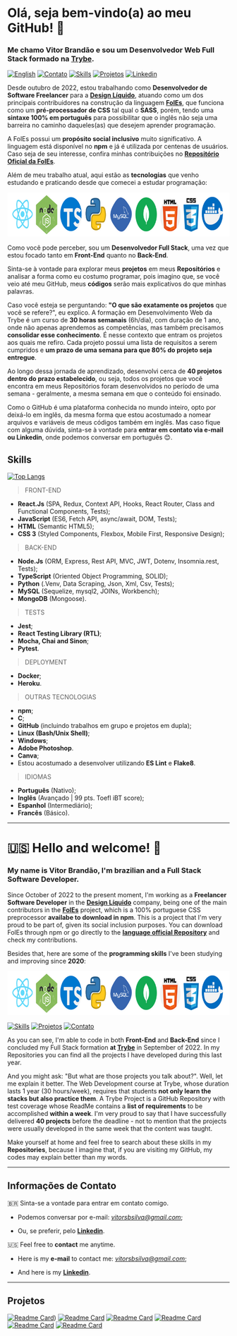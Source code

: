 # Olá, seja bem-vindo(a) ao meu GitHub! :wave:
### Me chamo **Vitor Brandão** e sou um **Desenvolvedor Web Full Stack** formado na [Trybe](https://www.betrybe.com/).

[<img alt="English" src="https://img.shields.io/badge/English_Translation-000000?style=for-the-badge&&color=informational">](#us-hello-and-welcome-wave)
[<img alt="Contato" src="https://img.shields.io/badge/-Contato-000000?style=for-the-badge&logo=appveyor&&color=blueviolet&logo=&logoColor=white">](#informações-de-contato)
[<img alt="Skills" src="https://img.shields.io/badge/-Stacks_&_Skills-000000?style=for-the-badge&&color=9cf">](#skills)
[<img alt="Projetos" src="https://img.shields.io/badge/Projetos-000000?style=for-the-badge&&color=inactive">](#projetos)
[<img alt="Linkedin" src="https://img.shields.io/badge/-Linkedin-000000?style=for-the-badge&&color=critical">](https://www.linkedin.com/in/vitorbrandao-silva/)

Desde outubro de 2022, estou trabalhando como **Desenvolvedor de Software Freelancer** para a [**Design Líquido**](https://designliquido.com.br/#sobre-nos), atuando como um dos principais contribuidores na construção da linguagem [**FolEs**](https://www.npmjs.com/package/@designliquido/foles), que funciona como um **pré-processador de CSS** tal qual o **SASS**, porém, tendo uma **sintaxe 100% em português** para possibilitar que o inglês não seja uma barreira no caminho daqueles(as) que desejem aprender programação. 

A FolEs possui um **propósito social inclusivo** muito significativo. A linguagem está disponível no **npm** e já é utilizada por centenas de usuários. Caso seja de seu interesse, confira minhas contribuições no [**Repositório Oficial da FolEs**](https://github.com/DesignLiquido/FolEs).

Além de meu trabalho atual, aqui estão as **tecnologias** que venho estudando e praticando desde que comecei a estudar programação:

<img src="my-coding-stacks-template.png" alt="my-skills" width="800" height="100" />

Como você pode perceber, sou um **Desenvolvedor Full Stack**, uma vez que estou focado tanto em **Front-End** quanto no **Back-End**. 

Sinta-se à vontade para explorar meus **projetos** em meus **Repositórios** e analisar a forma como eu costumo programar, pois imagino que, se você veio até meu GitHub, meus **códigos** serão mais explicativos do que minhas palavras. 

Caso você esteja se perguntando: **"O que são exatamente os projetos** que você se refere?", eu explico. A formação em Desenvolvimento Web da Trybe é um curso de **30 horas semanais** (6h/dia), com duração de 1 ano, onde não apenas aprendemos as competências, mas também precisamos **consolidar esse conhecimento**. É nesse contexto que entram os projetos aos quais me refiro. Cada projeto possui uma lista de requisitos a serem cumpridos e **um prazo de uma semana para que 80% do projeto seja entregue**. 

Ao longo dessa jornada de aprendizado, desenvolvi cerca de **40 projetos dentro do prazo estabelecido**, ou seja, todos os projetos que você encontra em meus Repositórios foram desenvolvidos no período de uma semana - geralmente, a mesma semana em que o conteúdo foi ensinado. 

Como o GitHub é uma plataforma conhecida no mundo inteiro, opto por deixá-lo em inglês, da mesma forma que estou acostumado a nomear arquivos e variáveis de meus códigos também em inglês. Mas caso fique com alguma dúvida, sinta-se à vontade para **entrar em contato via e-mail ou Linkedin**, onde podemos conversar em português :blush:.

Skills
---------
[![Top Langs](https://github-readme-stats.vercel.app/api/top-langs/?username=VitBrandao&langs_count=10&layout=compact)](https://github.com/anuraghazra/github-readme-stats)


> FRONT-END
- **React.Js** (SPA, Redux, Context API, Hooks, React Router, Class and Functional Components, Tests);
- **JavaScript** (ES6, Fetch API, async/await, DOM, Tests);
- **HTML** (Semantic HTML5);
- **CSS 3** (Styled Components, Flexbox, Mobile First, Responsive Design);


> BACK-END
- **Node.Js** (ORM, Express, Rest API, MVC, JWT, Dotenv, Insomnia.rest, Tests);
- **TypeScript** (Oriented Object Programming, SOLID);
- **Python** (.Venv, Data Scraping, Json, Xml, Csv, Tests);
- **MySQL** (Sequelize, mysql2, JOINs, Workbench);
- **MongoDB** (Mongoose).


> TESTS
- **Jest**;
- **React Testing Library (RTL)**;
- **Mocha, Chai and Sinon**;
- **Pytest**.


> DEPLOYMENT
- **Docker**;
- **Heroku**.


> OUTRAS TECNOLOGIAS 
- **npm**;
- **C**;
- **GitHub** (incluindo trabalhos em grupo e projetos em dupla);
- **Linux (Bash/Unix Shell)**;
- **Windows**;
- **Adobe Photoshop**.
- **Canva**;
- Estou acostumado a desenvolver utilizando **ES Lint** e **Flake8**.


> IDIOMAS
- **Português** (Nativo);
- **Inglês** (Avançado | 99 pts. Toefl iBT score);
- **Espanhol** (Intermediário);
- **Francês** (Básico).

---
# :us: Hello and welcome! :wave:

### My name is **Vitor Brandão**, I'm **brazilian** and a Full Stack Software Developer.

Since October of 2022 to the present moment, I'm working as a **Freelancer Software Developer** in the [**Design Líquido**](https://designliquido.com.br) company, being one of the main contributors in the [**FolEs**](https://www.npmjs.com/package/@designliquido/foles) project, which is a 100% portuguese CSS preprocessor **availabe to download in npm**. This is a project that I'm very proud to be part of, given its social inclusion purposes. You can download FolEs through npm or go directly to the [**language official Repository**](https://github.com/DesignLiquido/FolEs) and check my contributions.

Besides that, here are some of the **programming skills** I've been studying and improving since **2020**:

<img src="my-coding-stacks-template.png" alt="my-skills" width="800" height="100" />

[<img alt="Skills" src="https://img.shields.io/badge/-Full_List_of_Skills-000000?style=for-the-badge&&color=9cf">](#skills)
[<img alt="Projetos" src="https://img.shields.io/badge/Personal_Projects-000000?style=for-the-badge&&color=informational">](#projetos)
[<img alt="Contato" src="https://img.shields.io/badge/-Contact-000000?style=for-the-badge&logo=appveyor&&color=blueviolet&logo=&logoColor=white">](#informações-de-contato)

As you can see, I'm able to code in both **Front-End** and **Back-End** since I concluded my Full Stack formation **at [Trybe](https://www.betrybe.com/)** in September of 2022. In my Repositories you can find all the projects I have developed during this last year.

And you might ask: "But what are those projects you talk about?". Well, let me explain it better. The Web Development course at Trybe, whose duration lasts 1 year (30 hours/week), requires that students **not only learn the stacks but also practice them**. A Trybe Project is a GitHub Repository with test coverage whose ReadMe contains a **list of requirements** to be accomplished **within a week**. I'm very proud to say that I have successfully delivered **40 projects** before the deadline - not to mention that the projects were usually developed in the same week that the content was taught.    

Make yourself at home and feel free to search about these skills in my **Repositories**, because I imagine that, if you are visiting my GitHub, my codes may explain better than my words. 

---

Informações de Contato
---------
:brazil: Sinta-se a vontade para entrar em contato comigo.

* Podemos conversar por e-mail: *vitorsbsilva@gmail.com*;

* Ou, se preferir, pelo **[Linkedin](https://www.linkedin.com/in/vitorbrandao-silva/)**. 


:us: Feel free to **contact** me anytime.

* Here is my **e-mail** to contact me: *vitorsbsilva@gmail.com*;

* And here is my **[Linkedin](https://www.linkedin.com/in/vitorbrandao-silva/)**.

---

Projetos
---------

[![Readme Card](https://github-readme-stats.vercel.app/api/pin/?username=DesignLiquido&repo=FolEs)](https://github.com/DesignLiquido/FolEs))
[![Readme Card](https://github-readme-stats.vercel.app/api/pin/?username=VitBrandao&repo=NodeJs-Sequelize-Store-Manager-2.0-Project)](https://github.com/VitBrandao/NodeJs-Sequelize-Store-Manager-2.0-Project)
[![Readme Card](https://github-readme-stats.vercel.app/api/pin/?username=VitBrandao&repo=TypeScript-MongoDB-Car-Shop-Project)](https://github.com/VitBrandao/TypeScript-MongoDB-Car-Shop-Project)
[![Readme Card](https://github-readme-stats.vercel.app/api/pin/?username=VitBrandao&repo=Python-Job-Insights-Project)](https://github.com/VitBrandao/Python-Job-Insights-Project)
[![Readme Card](https://github-readme-stats.vercel.app/api/pin/?username=VitBrandao&repo=Delivery-App-Full-Stack-Group-Project )](https://github.com/VitBrandao/Delivery-App-Full-Stack-Group-Project)
[![Readme Card](https://github-readme-stats.vercel.app/api/pin/?username=VitBrandao&repo=MySQL-One-For-All-Project)](https://github.com/VitBrandao/MySQL-One-For-All-Project)

